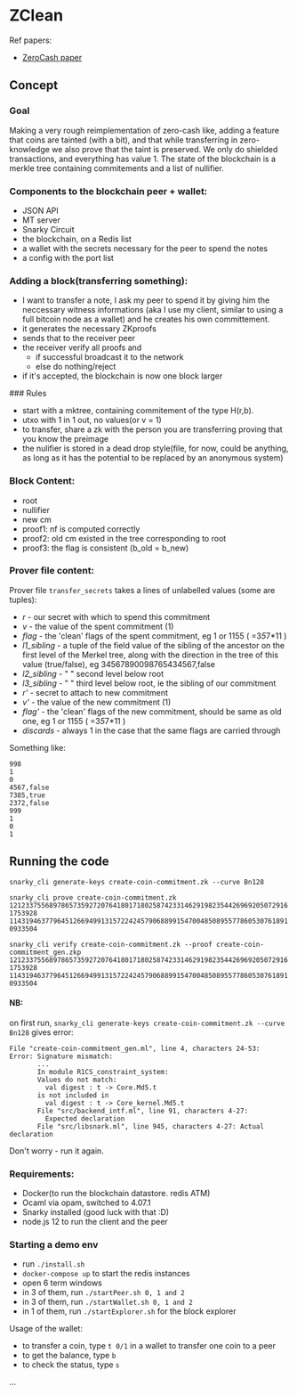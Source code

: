 # ZClean

Ref papers:

- [ZeroCash paper](http://zerocash-project.org/media/pdf/zerocash-oakland2014.pdf)

## Concept

### Goal

Making a very rough reimplementation of zero-cash like, adding a feature that coins are tainted (with a bit), and that while transferring in zero-knowledge we also prove that the taint is preserved. We only do shielded transactions, and everything has value 1.
The state of the blockchain is a merkle tree containing commitements and a list of nullifier.

### Components to the blockchain peer + wallet:

- JSON API
- MT server
- Snarky Circuit
- the blockchain, on a Redis list
- a wallet with the secrets necessary for the peer to spend the notes
- a config with the port list

### Adding a block(transferring something):

- I want to transfer a note, I ask my peer to spend it by giving him the neccessary witness informations (aka I use my client, similar to using a full bitcoin node as a wallet) and he creates his own committement.
- it generates the necessary ZKproofs
- sends that to the receiver peer
- the receiver verify all proofs and
  - if successful broadcast it to the network
  - else do nothing/reject
- if it's accepted, the blockchain is now one block larger


### Rules

- start with a mktree, containing commitement of the type H(r,b).
- utxo with 1 in 1 out, no values(or v = 1)
- to transfer, share a zk with the person you are transferring proving that you know the preimage
- the nulifier is stored in a dead drop style(file, for now, could be anything, as long as it has the potential to be replaced by an anonymous system)


### Block Content:

- root
- nullifier
- new cm
- proof1: nf is computed correctly
- proof2: old cm existed in the tree corresponding to root
- proof3: the flag is consistent (b_old = b_new)

### Prover file content:
Prover file `transfer_secrets` takes a lines of unlabelled values (some are tuples):

*  *r* - our secret with which to spend this commitment
*  *v* - the value of the spent commitment (1)
*  *flag* - the 'clean' flags of the spent commitment, eg 1 or 1155 ( =3*5*7*11 )
*  *l1_sibling* - a tuple of the field value of the sibling of the ancestor on the first level of the Merkel tree, along with the direction in the tree of this value (true/false), eg 34567890098765434567,false
*  *l2_sibling* - " " second level below root
*  *l3_sibling* - " " third level below root, ie the sibling of our commitment
*  *r'* - secret to attach to new commitment
*  *v'* - the value of the new commitment (1)
*  *flag'* - the 'clean' flags of the new commitment, should be same as old one, eg 1 or 1155 ( =3*5*7*11 )
*  *discards* - always 1 in the case that the same flags are carried through


Something like:
```
998
1
0
4567,false
7385,true
2372,false
999
1
0
1
```

## Running the code

`snarky_cli generate-keys create-coin-commitment.zk --curve Bn128`

`snarky_cli prove create-coin-commitment.zk 12123375568978657359272076418017180258742331462919823544269692050729161753928 11431946377964512669499131572242457906889915470048508955778605307618910933504`

`snarky_cli verify create-coin-commitment.zk --proof create-coin-commitment_gen.zkp 12123375568978657359272076418017180258742331462919823544269692050729161753928 11431946377964512669499131572242457906889915470048508955778605307618910933504 `



#### NB:
on first run, `snarky_cli generate-keys create-coin-commitment.zk --curve Bn128` gives error:
```
File "create-coin-commitment_gen.ml", line 4, characters 24-53:
Error: Signature mismatch:
       ...
       In module R1CS_constraint_system:
       Values do not match:
         val digest : t -> Core.Md5.t
       is not included in
         val digest : t -> Core_kernel.Md5.t
       File "src/backend_intf.ml", line 91, characters 4-27:
         Expected declaration
       File "src/libsnark.ml", line 945, characters 4-27: Actual declaration
```
Don't worry - run it again.

### Requirements:

- Docker(to run the blockchain datastore. redis ATM)
- Ocaml via opam, switched to 4.07.1
- Snarky installed (good luck with that :D)
- node.js 12 to run the client and the peer

### Starting a demo env

- run `./install.sh`
- `docker-compose up` to start the redis instances
- open 6 term windows
- in 3 of them, run `./startPeer.sh 0, 1 and 2`
- in 3 of them, run `./startWallet.sh 0, 1 and 2`
- in 1 of them, run `./startExplorer.sh` for the block explorer

Usage of the wallet:

- to transfer a coin, type `t 0/1` in a wallet to transfer one coin to a peer
- to get the balance, type `b`
- to check the status, type `s`


...
